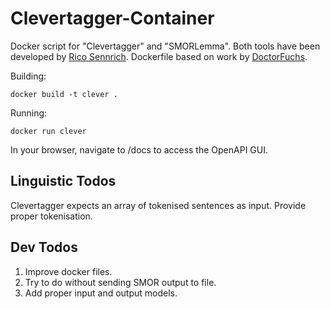 # Clevertagger-Container

Docker script for "Clevertagger" and "SMORLemma". Both tools have been developed by [Rico Sennrich](https://github.com/rsennrich). Dockerfile based on work by [DoctorFuchs](https://github.com/DoctorFuchs).

Building:

```
docker build -t clever .
```

Running:

```
docker run clever
```

In your browser, navigate to /docs to access the OpenAPI GUI.

## Linguistic Todos

Clevertagger expects an array of tokenised sentences as input. Provide proper tokenisation.

## Dev Todos

1. Improve docker files.
2. Try to do without sending SMOR output to file.
3. Add proper input and output models.
